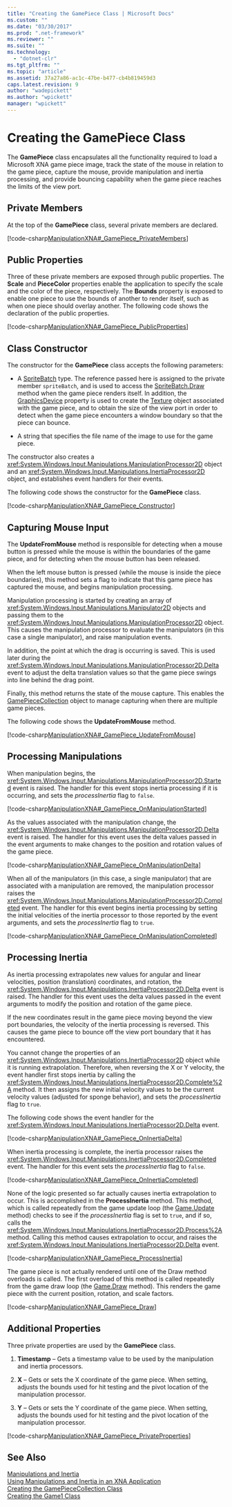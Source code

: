 ```yaml
---
title: "Creating the GamePiece Class | Microsoft Docs"
ms.custom: ""
ms.date: "03/30/2017"
ms.prod: ".net-framework"
ms.reviewer: ""
ms.suite: ""
ms.technology: 
  - "dotnet-clr"
ms.tgt_pltfrm: ""
ms.topic: "article"
ms.assetid: 37a27a86-ac1c-47be-b477-cb4b819459d3
caps.latest.revision: 9
author: "wadepickett"
ms.author: "wpickett"
manager: "wpickett"
---
```

# Creating the GamePiece Class
The **GamePiece** class encapsulates all the functionality required to load a Microsoft XNA game piece image, track the state of the mouse in relation to the game piece, capture the mouse, provide manipulation and inertia processing, and provide bouncing capability when the game piece reaches the limits of the view port.  
  
## Private Members  
 At the top of the **GamePiece** class, several private members are declared.  
  
 [!code-csharp[ManipulationXNA#_GamePiece_PrivateMembers](../../../samples/snippets/csharp/VS_Snippets_Misc/manipulationxna/cs/gamepiece.cs#_gamepiece_privatemembers)]  
  
## Public Properties  
 Three of these private members are exposed through public properties. The **Scale** and **PieceColor** properties enable the application to specify the scale and the color of the piece, respectively. The **Bounds** property is exposed to enable one piece to use the bounds of another to render itself, such as when one piece should overlay another. The following code shows the declaration of the public properties.  
  
 [!code-csharp[ManipulationXNA#_GamePiece_PublicProperties](../../../samples/snippets/csharp/VS_Snippets_Misc/manipulationxna/cs/gamepiece.cs#_gamepiece_publicproperties)]  
  
## Class Constructor  
 The constructor for the **GamePiece** class accepts the following parameters:  
  
-   A [SpriteBatch](http://msdn.microsoft.com/library/microsoft.xna.framework.graphics.spritebatch.aspx) type. The reference passed here is assigned to the private member `spriteBatch`, and is used to access the [SpriteBatch.Draw](http://msdn.microsoft.com/library/microsoft.xna.framework.graphics.spritebatch.draw.aspx) method when the game piece renders itself. In addition, the [GraphicsDevice](http://msdn.microsoft.com/library/microsoft.xna.framework.graphics.spritebatch.graphicsdevice.aspx) property is used to create the [Texture](http://msdn.microsoft.com/library/microsoft.xna.framework.graphics.texture.aspx) object associated with the game piece, and to obtain the size of the view port in order to detect when the game piece encounters a window boundary so that the piece can bounce.  
  
-   A string that specifies the file name of the image to use for the game piece.  
  
 The constructor also creates a <xref:System.Windows.Input.Manipulations.ManipulationProcessor2D> object and an <xref:System.Windows.Input.Manipulations.InertiaProcessor2D> object, and establishes event handlers for their events.  
  
 The following code shows the constructor for the **GamePiece** class.  
  
 [!code-csharp[ManipulationXNA#_GamePiece_Constructor](../../../samples/snippets/csharp/VS_Snippets_Misc/manipulationxna/cs/gamepiece.cs#_gamepiece_constructor)]  
  
## Capturing Mouse Input  
 The **UpdateFromMouse** method is responsible for detecting when a mouse button is pressed while the mouse is within the boundaries of the game piece, and for detecting when the mouse button has been released.  
  
 When the left mouse button is pressed (while the mouse is inside the piece boundaries), this method sets a flag to indicate that this game piece has captured the mouse, and begins manipulation processing.  
  
 Manipulation processing is started by creating an array of <xref:System.Windows.Input.Manipulations.Manipulator2D> objects and passing them to the <xref:System.Windows.Input.Manipulations.ManipulationProcessor2D> object. This causes the manipulation processor to evaluate the manipulators (in this case a single manipulator), and raise manipulation events.  
  
 In addition, the point at which the drag is occurring is saved. This is used later during the <xref:System.Windows.Input.Manipulations.ManipulationProcessor2D.Delta> event to adjust the delta translation values so that the game piece swings into line behind the drag point.  
  
 Finally, this method returns the state of the mouse capture. This enables the [GamePieceCollection](../../../docs/framework/common-client-technologies/creating-the-gamepiececollection-class.md) object to manage capturing when there are multiple game pieces.  
  
 The following code shows the **UpdateFromMouse** method.  
  
 [!code-csharp[ManipulationXNA#_GamePiece_UpdateFromMouse](../../../samples/snippets/csharp/VS_Snippets_Misc/manipulationxna/cs/gamepiece.cs#_gamepiece_updatefrommouse)]  
  
## Processing Manipulations  
 When manipulation begins, the <xref:System.Windows.Input.Manipulations.ManipulationProcessor2D.Started> event is raised. The handler for this event stops inertia processing if it is occurring, and sets the *processInertia* flag to `false`.  
  
 [!code-csharp[ManipulationXNA#_GamePiece_OnManipulationStarted](../../../samples/snippets/csharp/VS_Snippets_Misc/manipulationxna/cs/gamepiece.cs#_gamepiece_onmanipulationstarted)]  
  
 As the values associated with the manipulation change, the <xref:System.Windows.Input.Manipulations.ManipulationProcessor2D.Delta> event is raised. The handler for this event uses the delta values passed in the event arguments to make changes to the position and rotation values of the game piece.  
  
 [!code-csharp[ManipulationXNA#_GamePiece_OnManipulationDelta](../../../samples/snippets/csharp/VS_Snippets_Misc/manipulationxna/cs/gamepiece.cs#_gamepiece_onmanipulationdelta)]  
  
 When all of the manipulators (in this case, a single manipulator) that are associated with a manipulation are removed, the manipulation processor raises the <xref:System.Windows.Input.Manipulations.ManipulationProcessor2D.Completed> event. The handler for this event begins inertia processing by setting the initial velocities of the inertia processor to those reported by the event arguments, and sets the *processInertia* flag to `true`.  
  
 [!code-csharp[ManipulationXNA#_GamePiece_OnManipulationCompleted](../../../samples/snippets/csharp/VS_Snippets_Misc/manipulationxna/cs/gamepiece.cs#_gamepiece_onmanipulationcompleted)]  
  
## Processing Inertia  
 As inertia processing extrapolates new values for angular and linear velocities, position (translation) coordinates, and rotation, the <xref:System.Windows.Input.Manipulations.InertiaProcessor2D.Delta> event is raised. The handler for this event uses the delta values passed in the event arguments to modify the position and rotation of the game piece.  
  
 If the new coordinates result in the game piece moving beyond the view port boundaries, the velocity of the inertia processing is reversed. This causes the game piece to bounce off the view port boundary that it has encountered.  
  
 You cannot change the properties of an <xref:System.Windows.Input.Manipulations.InertiaProcessor2D> object while it is running extrapolation. Therefore, when reversing the X or Y velocity, the event handler first stops inertia by calling the <xref:System.Windows.Input.Manipulations.InertiaProcessor2D.Complete%2A> method. It then assigns the new initial velocity values to be the current velocity values (adjusted for sponge behavior), and sets the *processInertia* flag to `true`.  
  
 The following code shows the event handler for the <xref:System.Windows.Input.Manipulations.InertiaProcessor2D.Delta> event.  
  
 [!code-csharp[ManipulationXNA#_GamePiece_OnInertiaDelta](../../../samples/snippets/csharp/VS_Snippets_Misc/manipulationxna/cs/gamepiece.cs#_gamepiece_oninertiadelta)]  
  
 When inertia processing is complete, the inertia processor raises the <xref:System.Windows.Input.Manipulations.InertiaProcessor2D.Completed> event. The handler for this event sets the *processInertia* flag to `false`.  
  
 [!code-csharp[ManipulationXNA#_GamePiece_OnInertiaCompleted](../../../samples/snippets/csharp/VS_Snippets_Misc/manipulationxna/cs/gamepiece.cs#_gamepiece_oninertiacompleted)]  
  
 None of the logic presented so far actually causes inertia extrapolation to occur. This is accomplished in the **ProcessInertia** method. This method, which is called repeatedly from the game update loop (the [Game.Update](http://msdn.microsoft.com/library/microsoft.xna.framework.game.update.aspx) method) checks to see if the *processInertia* flag is set to `true`, and if so, calls the <xref:System.Windows.Input.Manipulations.InertiaProcessor2D.Process%2A> method. Calling this method causes extrapolation to occur, and raises the <xref:System.Windows.Input.Manipulations.InertiaProcessor2D.Delta> event.  
  
 [!code-csharp[ManipulationXNA#_GamePiece_ProcessInertia](../../../samples/snippets/csharp/VS_Snippets_Misc/manipulationxna/cs/gamepiece.cs#_gamepiece_processinertia)]  
  
 The game piece is not actually rendered until one of the Draw method overloads is called. The first overload of this method is called repeatedly from the game draw loop (the [Game.Draw](http://msdn.microsoft.com/library/microsoft.xna.framework.game.draw.aspx) method). This renders the game piece with the current position, rotation, and scale factors.  
  
 [!code-csharp[ManipulationXNA#_GamePiece_Draw](../../../samples/snippets/csharp/VS_Snippets_Misc/manipulationxna/cs/gamepiece.cs#_gamepiece_draw)]  
  
## Additional Properties  
 Three private properties are used by the **GamePiece** class.  
  
1.  **Timestamp** – Gets a timestamp value to be used by the manipulation and inertia processors.  
  
2.  **X** – Gets or sets the X coordinate of the game piece. When setting, adjusts the bounds used for hit testing and the pivot location of the manipulation processor.  
  
3.  **Y** – Gets or sets the Y coordinate of the game piece. When setting, adjusts the bounds used for hit testing and the pivot location of the manipulation processor.  
  
 [!code-csharp[ManipulationXNA#_GamePiece_PrivateProperties](../../../samples/snippets/csharp/VS_Snippets_Misc/manipulationxna/cs/gamepiece.cs#_gamepiece_privateproperties)]  
  
## See Also  
 [Manipulations and Inertia](../../../docs/framework/common-client-technologies/manipulations-and-inertia.md)   
 [Using Manipulations and Inertia in an XNA Application](../../../docs/framework/common-client-technologies/use-manipulations-and-inertia-in-an-xna-application.md)   
 [Creating the GamePieceCollection Class](../../../docs/framework/common-client-technologies/creating-the-gamepiececollection-class.md)   
 [Creating the Game1 Class](../../../docs/framework/common-client-technologies/creating-the-game1-class.md)